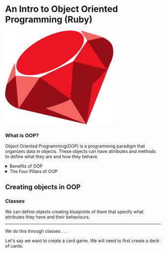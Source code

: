 # An Intro to Object Oriented Programming (Ruby)

<img src="https://github.com/adion81/ruby_lectures/blob/master/img/ruby.png" alt="Ruby" width="350px">

### What is OOP?

Object Oriented Programming(OOP) is a programming paradigm that organizes data in objects.  These objects can have attributes and methods to define what they are and how they behave.

<details>
    <summary>Benefits of OOP</summary>
    <ul>
        <li>Easy to collaborate</li>
        <li>Scalabity of your application</li>
        <li>Makes your code efficient and resuable</li>
    </ul>
</details>

<details>
    <summary>The Four Pillars of OOP</summary>
    <ul>
        <li>Encapsulation</li>
        <li>Abstraction</li>
        <li>Polymorphism</li>
        <li>Inheritance</li>
    </ul>
</details>

## Creating objects in OOP

### Classes
We can define objects creating blueprints of them that specify what attributes they have and their behaviours.<br>
<hr>
We do this through classes . . .

Let's say we want to create a card game.  We will need to first create a deck of cards.
